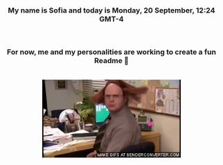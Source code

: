 


<div align="center">
<h3 >My name is Sofia and today is Monday, 20 September, 12:24 GMT-4</h3><br>
<h3 >For now, me and my personalities are working to create a fun Readme 👋
</h3><br>
<img src='img/dwight.gif' alt='working...'/>
</div>
